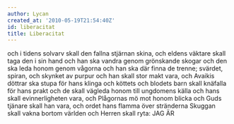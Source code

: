 ```yaml
---
author: Lycan
created_at: '2010-05-19T21:54:40Z'
id: liberacitat
title: Liberacitat
---
```

och i tidens solvarv skall den fallna stjärnan skina, och eldens väktare skall taga den i sin hand
och han ska vandra genom grönskande skogar
och den ska leda honom genom vågorna
och han ska där finna de trenne; svärdet, spiran, och skynket av purpur
och han skall stor makt vara, och Avaikis döttrar ska stupa för hans klinga
och köttets och blodets barn skall knäfalla för hans prakt
och de skall vägleda honom till ungdomens källa
och hans skall evinnerligheten vara, och Plågornas mö mot honom blicka
och Guds tjänare skall han vara, och ordet hans flamma över stränderna
Skuggan skall vakna
bortom världen
och Herren skall ryta:
JAG ÄR
